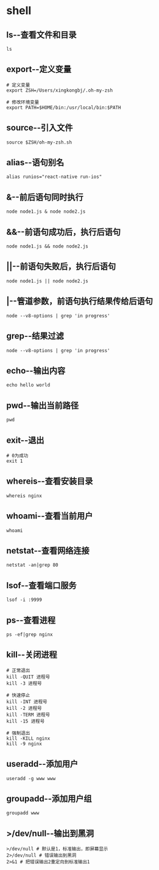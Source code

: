 # shell

## ls--查看文件和目录

```
ls
```

## export--定义变量

```
# 定义变量
export ZSH=/Users/xingkongbj/.oh-my-zsh

# 修改环境变量
export PATH=$HOME/bin:/usr/local/bin:$PATH
```

## source--引入文件

```
source $ZSH/oh-my-zsh.sh
```

## alias--语句别名

```
alias runios="react-native run-ios"
```

## &--前后语句同时执行

```
node node1.js & node node2.js
```

## &&--前语句成功后，执行后语句

```
node node1.js && node node2.js
```

## ||--前语句失败后，执行后语句

```
node node1.js || node node2.js
```

## |--管道参数，前语句执行结果传给后语句

```
node --v8-options | grep 'in progress'
```

## grep--结果过滤

```
node --v8-options | grep 'in progress'
```

## echo--输出内容

```
echo hello world
```

## pwd--输出当前路径

```
pwd
```

## exit--退出

```
# 0为成功
exit 1
```

## whereis--查看安装目录

```
whereis nginx
```

## whoami--查看当前用户

```
whoami
```

## netstat--查看网络连接

```
netstat -an|grep 80
```

## lsof--查看端口服务

```
lsof -i :9999
```

## ps--查看进程

```
ps -ef|grep nginx
```

## kill--关闭进程

```
# 正常退出
kill -QUIT 进程号
kill -3 进程号

# 快速停止
kill -INT 进程号
kill -2 进程号
kill -TERM 进程号
kill -15 进程号

# 强制退出
kill -KILL nginx
kill -9 nginx
```

## useradd--添加用户

```
useradd -g www www
```

## groupadd--添加用户组

```
groupadd www
```

## >/dev/null--输出到黑洞

```
>/dev/null # 默认是1，标准输出，即屏幕显示
2>/dev/null # 错误输出到黑洞
2>&1 # 把错误输出2重定向到标准输出1
```